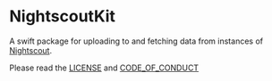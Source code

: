 # NightscoutKit

A swift package for uploading to and fetching data from instances of [Nightscout](https://github.com/nightscout/cgm-remote-monitor).

Please read the [LICENSE](/LICENSE.md) and [CODE_OF_CONDUCT](/CODE_OF_CONDUCT.md)


